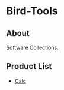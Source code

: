 # Bird-Tools
## About
Software Collections.
## Product List
- [Calc](https://github.com/moton-03/Bird-Tools-Calc)
